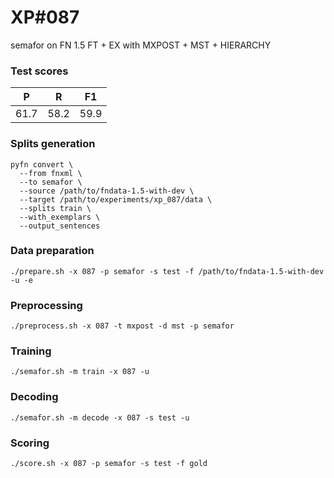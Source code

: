 # XP\#087

semafor on FN 1.5 FT + EX with MXPOST + MST + HIERARCHY

### Test scores
| P | R | F1 |
| --- | --- | --- |
| 61.7 | 58.2 | 59.9 |

### Splits generation
```
pyfn convert \
  --from fnxml \
  --to semafor \
  --source /path/to/fndata-1.5-with-dev \
  --target /path/to/experiments/xp_087/data \
  --splits train \
  --with_exemplars \
  --output_sentences
```

### Data preparation
```
./prepare.sh -x 087 -p semafor -s test -f /path/to/fndata-1.5-with-dev -u -e
```

### Preprocessing
```
./preprocess.sh -x 087 -t mxpost -d mst -p semafor
```

### Training
```
./semafor.sh -m train -x 087 -u
```

### Decoding
```
./semafor.sh -m decode -x 087 -s test -u
```

### Scoring
```
./score.sh -x 087 -p semafor -s test -f gold
```
